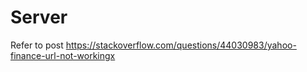 # Server

Refer to post
https://stackoverflow.com/questions/44030983/yahoo-finance-url-not-workingx
